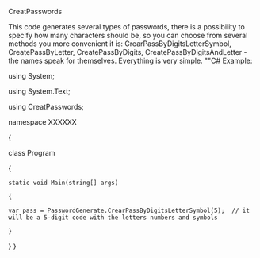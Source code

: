 CreatPasswords

This code generates several types of passwords, there is a possibility to specify how many characters should be, so you can choose from several methods you more convenient it is: CrearPassByDigitsLetterSymbol, CreatePassByLetter, CreatePassByDigits, CreatePassByDigitsAndLetter - the names speak for themselves. Everything is very simple.
""C#
Example:

using System;

using System.Text;

using CreatPasswords;

namespace XXXXXX

{

class Program

{

    static void Main(string[] args)

    {

    var pass = PasswordGenerate.CrearPassByDigitsLetterSymbol(5);  // it will be a 5-digit code with the letters numbers and symbols

    }

}
}
